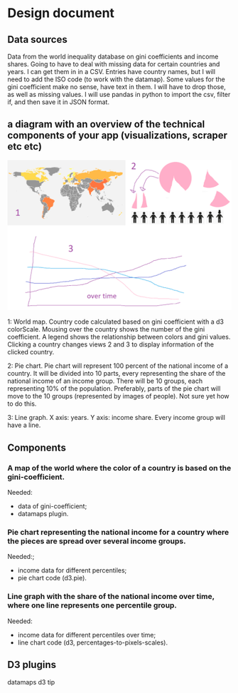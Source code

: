 # Design document



## Data sources
Data from the world inequality database on gini coefficients and income shares.
Going to have to deal with missing data for certain countries and years. I can get them in in a CSV. Entries have country names, but I will need to add the ISO code (to work with the datamap).
Some values for the gini coefficient make no sense, have text in them. I will have to drop those, as well as missing values.
I will use pandas in python to import the csv, filter if, and then save it in JSON format.



## a diagram with an overview of the technical components of your app (visualizations, scraper etc etc)

![idea](doc/02.png "idea")

1: World map. Country code calculated based on gini coefficient with a d3 colorScale. Mousing over the country shows the number of the gini coefficient. A legend shows the relationship between colors and gini values. Clicking a country changes views 2 and 3 to display information of the clicked country.

2: Pie chart. Pie chart will represent 100 percent of the national income of a country. It will be divided into 10 parts, every representing the share of the national income of an income group. There will be 10 groups, each representing 10% of the population. Preferably, parts of the pie chart will move to the 10 groups (represented by images of people). Not sure yet how to do this.

3: Line graph. X axis: years. Y axis: income share. Every income group will have a line.



## Components

### A map of the world where the color of a country is based on the gini-coefficient.
Needed:
- data of gini-coefficient;
- datamaps plugin.

### Pie chart representing the national income for a country where the pieces are spread over several income groups.
Needed:;
- income data for different percentiles;
- pie chart code (d3.pie).

### Line graph with the share of the national income over time, where one line represents one percentile group.
Needed:
- income data for different percentiles over time;
- line chart code (d3, percentages-to-pixels-scales).




## D3 plugins
datamaps
d3 tip
